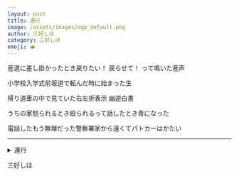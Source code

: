 ```yaml
---
layout: post
title: 連行
image: /assets/images/ogp_default.png
author: 三好しほ
category: 三好しほ
emoji: 🫖
---
```


<div class="tanka-area"><div class="tanka">
<p>産道に差し掛かったとき戻りたい！ 戻らせて！ って鳴いた産声</p>
<p>小学校入学式前坂道で転んだ時に始まった生</p>
<p>帰り道車の中で見ていた右左折表示 幽遊白書</p>
<p>うちの家怒られるとき殴られるって話したとき青になった</p>
<p>電話したもう無理だった警察署家から遠くてパトカーはかたい</p></div></div>

---

<details><summary>連行</summary>
産道に差し掛かったとき戻りたい！ 戻らせて！ って鳴いた産声<br/>
小学校入学式前坂道で転んだ時に始まった生<br/>
帰り道車の中で見ていた右左折表示 幽遊白書<br/>
うちの家怒られるとき殴られるって話したとき青になった<br/>
電話したもう無理だった警察署家から遠くてパトカーはかたい<br/>
</details>

三好しほ
